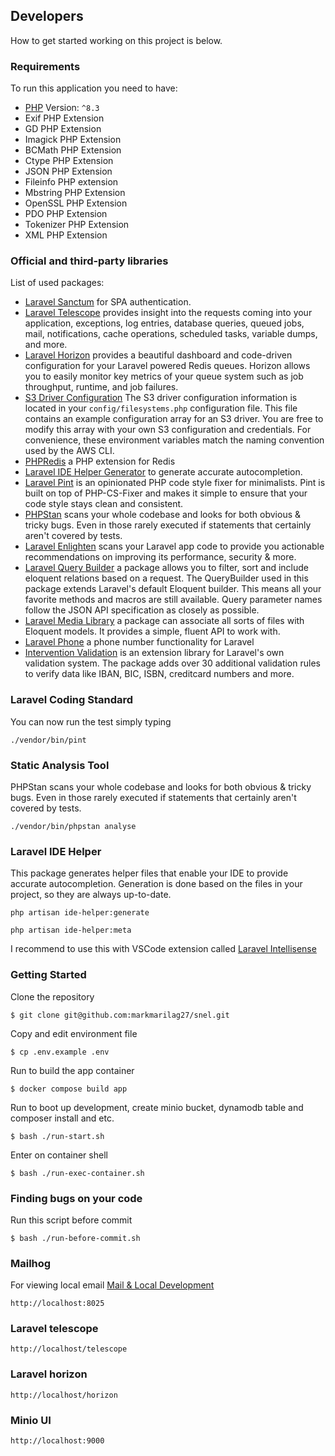 ## Developers
How to get started working on this project is below.
### Requirements
To run this application you need to have:
- [PHP](https://www.php.net/releases/8.3/en.php) Version: `^8.3`
- Exif PHP Extension
- GD PHP Extension
- Imagick PHP Extension
- BCMath PHP Extension
- Ctype PHP Extension
- JSON PHP Extension
- Fileinfo PHP extension
- Mbstring PHP Extension
- OpenSSL PHP Extension
- PDO PHP Extension
- Tokenizer PHP Extension
- XML PHP Extension


### Official and third-party libraries
List of used packages:

- [Laravel Sanctum](https://laravel.com/docs/11.x/sanctum) for SPA authentication.
- [Laravel Telescope](https://laravel.com/docs/11.x/telescope) provides insight into the requests coming into your application, exceptions, log entries, database queries, queued jobs, mail, notifications, cache operations, scheduled tasks, variable dumps, and more.
- [Laravel Horizon](https://laravel.com/docs/11.x/horizon#introduction) provides a beautiful dashboard and code-driven configuration for your Laravel powered Redis queues. Horizon allows you to easily monitor key metrics of your queue system such as job throughput, runtime, and job failures.
- [S3 Driver Configuration](https://laravel.com/docs/11.x/filesystem#s3-driver-configuration) The S3 driver configuration information is located in your `config/filesystems.php` configuration file. This file contains an example configuration array for an S3 driver. You are free to modify this array with your own S3 configuration and credentials. For convenience, these environment variables match the naming convention used by the AWS CLI.
- [PHPRedis](https://github.com/phpredis/phpredis) a PHP extension for Redis
- [Laravel IDE Helper Generator](https://github.com/barryvdh/laravel-ide-helper) to generate accurate autocompletion.
- [Laravel Pint](https://laravel.com/docs/11.x/pint) is an opinionated PHP code style fixer for minimalists. Pint is built on top of PHP-CS-Fixer and makes it simple to ensure that your code style stays clean and consistent.
- [PHPStan](https://phpstan.org/) scans your whole codebase and looks for both obvious & tricky bugs. Even in those rarely executed if statements that certainly aren't covered by tests.
- [Laravel Enlighten](https://www.laravel-enlightn.com/) scans your Laravel app code to provide you actionable recommendations on improving its performance, security & more.
- [Laravel Query Builder](https://spatie.be/docs/laravel-query-builder/v5/introduction) a package allows you to filter, sort and include eloquent relations based on a request. The QueryBuilder used in this package extends Laravel's default Eloquent builder. This means all your favorite methods and macros are still available. Query parameter names follow the JSON API specification as closely as possible.
- [Laravel Media Library](https://spatie.be/docs/laravel-medialibrary/v11/introduction) a package can associate all sorts of files with Eloquent models. It provides a simple, fluent API to work with.
- [Laravel Phone](https://github.com/Propaganistas/Laravel-Phone) a phone number functionality for Laravel
- [Intervention Validation](https://validation.intervention.io/v4) is an extension library for Laravel's own validation system. The package adds over 30 additional validation rules to verify data like IBAN, BIC, ISBN, creditcard numbers and more.


### Laravel Coding Standard
You can now run the test simply typing
<pre><code>./vendor/bin/pint</code></pre>

### Static Analysis Tool
PHPStan scans your whole codebase and looks for both obvious & tricky bugs. Even in those rarely executed if statements that certainly aren't covered by tests.
<pre><code>./vendor/bin/phpstan analyse</code></pre>

### Laravel IDE Helper
This package generates helper files that enable your IDE to provide accurate autocompletion. Generation is done based on the files in your project, so they are always up-to-date.
<pre><code>php artisan ide-helper:generate</code></pre>
<pre><code>php artisan ide-helper:meta</code></pre>
I recommend to use this with VSCode extension called [Laravel Intellisense](https://marketplace.visualstudio.com/items?itemName=mohamedbenhida.laravel-intellisense)

### Getting Started
Clone the repository
```
$ git clone git@github.com:markmarilag27/snel.git
```
Copy and edit environment file
```
$ cp .env.example .env
```
Run to build the app container
```
$ docker compose build app
```
Run to boot up development, create minio bucket, dynamodb table and composer install and etc.
```
$ bash ./run-start.sh
```
Enter on container shell
```
$ bash ./run-exec-container.sh
```
### Finding bugs on your code
Run this script before commit
```
$ bash ./run-before-commit.sh
```
### Mailhog
For viewing local email [Mail & Local Development](https://laravel.com/docs/11.x/mail#mail-and-local-development)
```
http://localhost:8025
```
### Laravel telescope
```
http://localhost/telescope
```
### Laravel horizon
```
http://localhost/horizon
```
### Minio UI
```
http://localhost:9000
```
